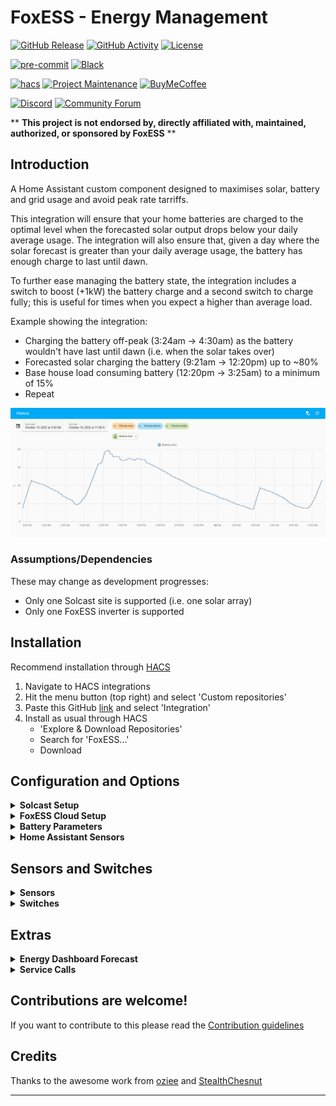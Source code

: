 # FoxESS - Energy Management

[![GitHub Release][releases-shield]][releases]
[![GitHub Activity][commits-shield]][commits]
[![License][license-shield]](LICENSE)

[![pre-commit][pre-commit-shield]][pre-commit]
[![Black][black-shield]][black]

[![hacs][hacsbadge]][hacs]
[![Project Maintenance][maintenance-shield]][user_profile]
[![BuyMeCoffee][buymecoffeebadge]][buymecoffee]

[![Discord][discord-shield]][discord]
[![Community Forum][forum-shield]][forum]

\*\* **This project is not endorsed by, directly affiliated with, maintained, authorized, or sponsored by FoxESS** \*\*

## Introduction

A Home Assistant custom component designed to maximises solar, battery and grid usage and avoid peak rate tarriffs.

This integration will ensure that your home batteries are charged to the optimal level when the forecasted solar output drops below your daily average usage. The integration will also ensure that, given a day where the solar forecast is greater than your daily average usage, the battery has enough charge to last until dawn.

To further ease managing the battery state, the integration includes a switch to boost (+1kW) the battery charge and a second switch to charge fully; this is useful for times when you expect a higher than average load.

Example showing the integration:

- Charging the battery off-peak (3:24am -> 4:30am) as the battery wouldn't have last until dawn (i.e. when the solar takes over)
- Forecasted solar charging the battery (9:21am -> 12:20pm) up to ~80%
- Base house load consuming battery (12:20pm -> 3:25am) to a minimum of 15%
- Repeat

![Example](images/example.png)

### Assumptions/Dependencies

These may change as development progresses:

- Only one Solcast site is supported (i.e. one solar array)
- Only one FoxESS inverter is supported

## Installation

Recommend installation through [HACS][hacs]

1. Navigate to HACS integrations
2. Hit the menu button (top right) and select 'Custom repositories'
3. Paste this GitHub [link][foxess_em] and select 'Integration'
4. Install as usual through HACS
   - 'Explore & Download Repositories'
   - Search for 'FoxESS...'
   - Download

## Configuration and Options

<details>
    <summary><b>Solcast Setup</b></summary></p>

- **Site ID**: Single site ID from Solcast Toolkit (i.e. aaaa-bbbb-cccc...)
- **API Key**: API Key from Solcast Toolkit

![Solcast Setup](images/config-step-1.png)

</details>

<details>
    <summary><b>FoxESS Cloud Setup</b></summary></p>

- **Username**: Username from FoxESS Cloud
- **Password**: Password from FoxESS Cloud

![FoxESS Setup](images/config-step-2.png)

</details>

<details>
    <summary><b>Battery Parameters</b></summary></p>

Enter your desired battery parameters:

- **Eco Start Time**: Start time of your off-peak period (i.e. 00:30 on Octopus Go)
- **Eco End Time**: End time of your off-peak period (i.e. 4:30 on Octopus Go)
- **Dawn Buffer**: As forecasts and usage patterns can change, leave a buffer to ensure the battery doesn't get too close to empty
- **Day Buffer**: As above, but for the day
- **Battery Capacity**: Capacity of battery in kWh
- **Charge Rate**: Typical charge rate observed through a charging window (usually inverter output (i.e. 3.6kw minus standing hour load)
- **Minimum SoC**: Minimum State of Charge as set in the FoxESS App

![Battery Params](images/config-step-3.png)

</details>

<details>
    <summary><b>Home Assistant Sensors</b></summary></p>

- **Battery SoC**: Battery State of Charge sensor - must be an integer %
- **House Power**: House load power - must be kW
- **Aux Power**: Aux sensors to remove from the house power, i.e. an Eddi, Zappi charger etc. which will skew the base house load calculations - must be W

![HA Sensors](images/config-step-4.png)

</details>

## Sensors and Switches

<details>
    <summary><b>Sensors</b></summary></p>

Description of sensors:

| Sensor                    | Description                                                                            | Attributes                                                                        |
| ------------------------- | -------------------------------------------------------------------------------------- | --------------------------------------------------------------------------------- |
| Capacity: Charge Needed   | Charge needed for the next off-peak period                                             | Dawn charge needed </br> Day charge needed </br> Charge start time </br> Target % |
| Capacity: Dawn            | Forecasted battery capacity at dawn                                                    |                                                                                   |
| Capacity: Eco End         | Forecasted battery capacity at the end of the off-peak period                          |                                                                                   |
| Capacity: Eco Start       | Forecasted battery capacity at the start of the off-peak period                        |                                                                                   |
| Capacity: Next Dawn Time  | Forecasted next dawn time (i.e. solar output > house load)                             |                                                                                   |
| Forecast: API Count       | Number of hits against the Solcast API                                                 |                                                                                   |
| Forecast: Today           | Forecasted solar output for today                                                      |                                                                                   |
| Forecast: Today Remaining | Forecasted solar output remaining (resampled to 1Min for continual updates)            |                                                                                   |
| Forecast: Tomorrow        | Forecasted solar output for tomorrow                                                   |                                                                                   |
| Last Update               | Last update time                                                                       | Battery last update</br> Forecast last update</br> Average last update</br>       |
| Load: Daily               | Total load, averaged over the last 2 complete days                                     |                                                                                   |
| Load: Last 15m            | Average load for the last 15 minutes                                                   |                                                                                   |
| Load: Peak                | Peak only load (i.e. outside of the Go period), averaged over the last 2 complete days |                                                                                   |

</details>

<details>
    <summary><b>Switches</b></summary></p>

Description of switches:

| Switch              | Description                                                                |
| ------------------- | -------------------------------------------------------------------------- |
| Boost Charge (+1kW) | Adds 1kW to the charge needed sensor. Resets after the charge period.      |
| Full Charge         | Fully charges the battery during off-peak. Resets after the charge period. |

</details>

## Extras

<details>
    <summary><b>Energy Dashboard Forecast</b></summary>

![Energy Dash Setup](images/energy-dashboard-config.png)</p>
![Energy Dash](images/energy-dashboard.png)

</details>

<details>
    <summary><b>Service Calls</b></summary>

![Service](images/service.png)</p>

</details>

## Contributions are welcome!

If you want to contribute to this please read the [Contribution guidelines](CONTRIBUTING.md)

## Credits

Thanks to the awesome work from [oziee][ha_solcast] and [StealthChesnut][ha_modbus]

---

[black]: https://github.com/psf/black
[black-shield]: https://img.shields.io/badge/code%20style-black-000000.svg?style=for-the-badge
[buymecoffee]: https://www.buymeacoffee.com/nathanmarlor
[buymecoffeebadge]: https://img.shields.io/badge/buy%20me%20a%20coffee-donate-yellow.svg?style=for-the-badge
[commits-shield]: https://img.shields.io/github/commit-activity/y/nathanmarlor/foxess_em.svg?style=for-the-badge
[commits]: https://github.com/nathanmarlor/foxess_em/commits/main
[hacs]: https://hacs.xyz
[hacsbadge]: https://img.shields.io/badge/HACS-Custom-orange.svg?style=for-the-badge
[discord]: https://discord.gg/Qa5fW2R
[discord-shield]: https://img.shields.io/discord/330944238910963714.svg?style=for-the-badge
[foxessimg]: https://github.com/home-assistant/brands/raw/master/custom_integrations/foxess/logo.png
[foxess_em]: https://github.com/nathanmarlor/foxess_em
[forum-shield]: https://img.shields.io/badge/community-forum-brightgreen.svg?style=for-the-badge
[forum]: https://community.home-assistant.io/
[license-shield]: https://img.shields.io/github/license/nathanmarlor/foxess_em.svg?style=for-the-badge
[maintenance-shield]: https://img.shields.io/badge/maintainer-%40nathanmarlor-blue.svg?style=for-the-badge
[pre-commit]: https://github.com/pre-commit/pre-commit
[pre-commit-shield]: https://img.shields.io/badge/pre--commit-enabled-brightgreen?style=for-the-badge
[releases-shield]: https://img.shields.io/github/release/nathanmarlor/foxess_em.svg?style=for-the-badge
[releases]: https://github.com/nathanmarlor/foxess_em/releases
[user_profile]: https://github.com/nathanmarlor
[ha_modbus]: https://github.com/StealthChesnut/HA-FoxESS-Modbus
[ha_solcast]: https://github.com/oziee/ha-solcast-solar
